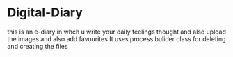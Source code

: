 # Digital-Diary
this is an e-diary in whch u write your daily feelings thought and also upload the images and also add  favourites 
It uses process bulider class for deleting and creating the files
